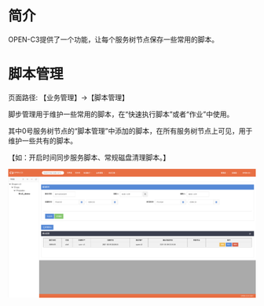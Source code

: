 # 简介

OPEN-C3提供了一个功能，让每个服务树节点保存一些常用的脚本。

# 脚本管理

页面路径: 【业务管理】->【脚本管理】

脚步管理用于维护一些常用的脚本，在“快速执行脚本”或者“作业”中使用。

其中0号服务树节点的“脚本管理”中添加的脚本，在所有服务树节点上可见，用于维护一些共有的脚本。

【如：开启时间同步服务脚本、常规磁盘清理脚本。】

![脚本管理](/脚本管理/images/脚本管理.png)
